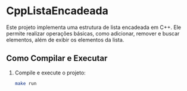 # CppListaEncadeada

Este projeto implementa uma estrutura de lista encadeada em C++. Ele permite realizar operações básicas, como adicionar, remover e buscar elementos, além de exibir os elementos da lista.

## Como Compilar e Executar

1. Compile e execute o projeto:

   ```bash
   make run
   ```